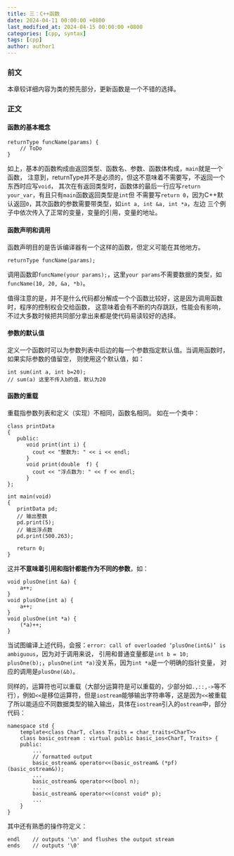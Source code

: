 ```yaml
---
title: 三：C++函数
date: 2024-04-11 00:00:00 +0800
last_modified_at: 2024-04-15 00:00:00 +0800
categories: [cpp, syntax]
tags: [cpp]
author: author1
---
```


### 前文

本章较详细内容为类的预先部分，更新函数是一个不错的选择。

### 正文

#### 函数的基本概念

```
returnType funcName(params) {
    // ToDo
}
```

如上，基本的函数构成由返回类型、函数名、参数、函数体构成，`main`就是一个函数，
注意到，returnType并不是必须的，但这不意味着不需要写，不返回一个东西时应写`void`，
其次在有返回类型时，函数体的最后一行应写`return your_var`，有且只有`main`函数返回类型是`int`但
不需要写`return 0`，因为C++默认返回`0`，其次函数的参数需要带类型，如`int a, int &a, int *a`，左边
三个例子中依次传入了正常的变量，变量的引用，变量的地址。

#### 函数声明和调用

函数声明目的是告诉编译器有一个这样的函数，但定义可能在其他地方。
```
returnType funcName(params);

```

调用函数即`funcName(your params);`，这里`your params`不需要数据的类型，如`funcName(10, 20, &a, *b)`。

值得注意的是，并不是什么代码都分解成一个个函数比较好，这是因为调用函数时，程序的控制权会交给函数，
这意味着会有不断的内存跳跃，性能会有影响，不过大多数时候把共同部分拿出来都是使代码易读较好的选择。


#### 参数的默认值

定义一个函数时可以为参数列表中后边的每一个参数指定默认值。当调用函数时，如果实际参数的值留空，
则使用这个默认值，如：
```
int sum(int a, int b=20);
// sum(a) 这里不传入b的值，默认为20
```

#### 函数的重载

重载指参数列表和定义（实现）不相同，函数名相同。
如在一个类中：
```
class printData
{
   public:
      void print(int i) {
        cout << "整数为: " << i << endl;
      }
      void print(double  f) {
        cout << "浮点数为: " << f << endl;
      }
};
 
int main(void)
{
   printData pd;
   // 输出整数
   pd.print(5);
   // 输出浮点数
   pd.print(500.263);
 
   return 0;
}
```

这并**不意味着引用和指针都能作为不同的参数**，如：
```
void plusOne(int &a) {
    a++;
}
void plusOne(int a) {
    a++;
}
void plusOne(int *a) {
    (*a)++;
}
```

当试图编译上述代码，会报：`error: call of overloaded ‘plusOne(int&)’ is ambiguous`，因为对于调用来说，
引用和普通变量都是`int b = 10; plusOne(b);`，`plusOne(int *a)`没关系，因为`int *a`是一个明确的指针变量，
对应的调用是`plusOne(&b)`。

同样的，运算符也可以重载（大部分运算符是可以重载的，少部分如`.,::,->`等不行），例如`<<`是移位运算符，但是`iostream`能够输出字符串等，这是因为`<<`被重载了所以能适应不同数据类型的输入输出，具体在`iostream`引入的`ostream`中，部分代码：
```
namespace std {
    template<class CharT, class Traits = char_traits<CharT>>
    class basic_ostream : virtual public basic_ios<CharT, Traits> {
    public:
        ...
        // formatted output
        basic_ostream& operator<<(basic_ostream& (*pf)(basic_ostream&));
        ...
        basic_ostream& operator<<(bool n);
        ...
        basic_ostream& operator<<(const void* p);
        ...
    }
}
```

其中还有熟悉的操作符定义：
```
endl	// outputs '\n' and flushes the output stream
ends	// outputs '\0'
```
